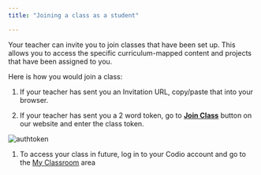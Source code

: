 ```yaml
---
title: "Joining a class as a student"

---
```


Your teacher can invite you to join classes that have been set up. This allows you to access the specific curriculum-mapped content and projects that have been assigned to you.


Here is how you would join a class:

1. If your teacher has sent you an Invitation URL, copy/paste that into your browser.

1. If your teacher has sent you a 2 word token, go to **[Join Class](https://codio.com/p/join-class)** button on our website and enter the class token.
<img alt="authtoken" src="/img/docs/joinclass.png" class="simple"/>


1. To access your class in future, log in to your Codio account and go to the [My Classroom](/docs/dashboard/student/myclassroom) area



